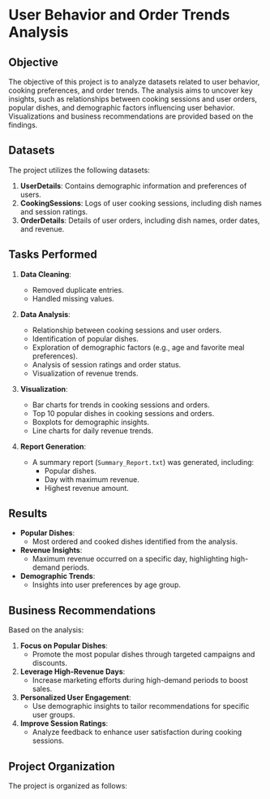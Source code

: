 # User Behavior and Order Trends Analysis

## Objective
The objective of this project is to analyze datasets related to user behavior, cooking preferences, and order trends. The analysis aims to uncover key insights, such as relationships between cooking sessions and user orders, popular dishes, and demographic factors influencing user behavior. Visualizations and business recommendations are provided based on the findings.

## Datasets
The project utilizes the following datasets:
1. **UserDetails**: Contains demographic information and preferences of users.
2. **CookingSessions**: Logs of user cooking sessions, including dish names and session ratings.
3. **OrderDetails**: Details of user orders, including dish names, order dates, and revenue.

## Tasks Performed
1. **Data Cleaning**:
   - Removed duplicate entries.
   - Handled missing values.

2. **Data Analysis**:
   - Relationship between cooking sessions and user orders.
   - Identification of popular dishes.
   - Exploration of demographic factors (e.g., age and favorite meal preferences).
   - Analysis of session ratings and order status.
   - Visualization of revenue trends.

3. **Visualization**:
   - Bar charts for trends in cooking sessions and orders.
   - Top 10 popular dishes in cooking sessions and orders.
   - Boxplots for demographic insights.
   - Line charts for daily revenue trends.

4. **Report Generation**:
   - A summary report (`Summary_Report.txt`) was generated, including:
     - Popular dishes.
     - Day with maximum revenue.
     - Highest revenue amount.

## Results
- **Popular Dishes**:
  - Most ordered and cooked dishes identified from the analysis.
- **Revenue Insights**:
  - Maximum revenue occurred on a specific day, highlighting high-demand periods.
- **Demographic Trends**:
  - Insights into user preferences by age group.

## Business Recommendations
Based on the analysis:
1. **Focus on Popular Dishes**:
   - Promote the most popular dishes through targeted campaigns and discounts.
2. **Leverage High-Revenue Days**:
   - Increase marketing efforts during high-demand periods to boost sales.
3. **Personalized User Engagement**:
   - Use demographic insights to tailor recommendations for specific user groups.
4. **Improve Session Ratings**:
   - Analyze feedback to enhance user satisfaction during cooking sessions.

## Project Organization
The project is organized as follows:
